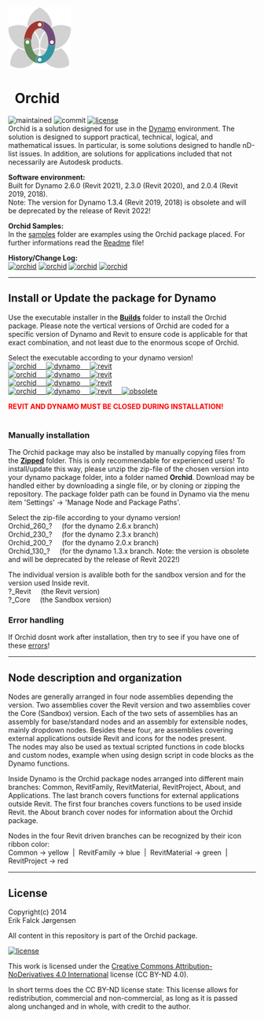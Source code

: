 ﻿![logo](img/logo.png)
# &nbsp; Orchid  
  
![maintained](https://img.shields.io/maintenance/yes/2021)
![commit](https://img.shields.io/github/last-commit/erfajo/orchidfordynamo)
[![license](https://img.shields.io/badge/License-CC%20BY--ND%204.0-brightgreen)](http://creativecommons.org/licenses/by-nd/4.0/)  
Orchid is a solution designed for use in the [Dynamo](http://dynamobim.org) environment. The solution is designed to support practical, technical, logical, and mathematical issues. In particular, is some solutions designed to handle nD-list issues. In addition, are solutions for applications included that not necessarily are Autodesk products.  
  
**Software environment:**  
Built for Dynamo 2.6.0 (Revit 2021), 2.3.0 (Revit 2020), and 2.0.4 (Revit 2019, 2018).  
Note: The version for Dynamo 1.3.4 (Revit 2019, 2018) is obsolete and will be deprecated by the release of Revit 2022!  
  
**Orchid Samples:**  
In the [samples](Samples) folder are examples using the Orchid package placed. For further informations read the [Readme](Samples/readme.md) file!  
  
**History/Change Log:**  
[![orchid](https://img.shields.io/badge/Orchid-260-lightgrey)](Orchid_260.md)
[![orchid](https://img.shields.io/badge/Orchid-230-lightgrey)](Orchid_230.md)
[![orchid](https://img.shields.io/badge/Orchid-200-lightgrey)](Orchid_200.md)
[![orchid](https://img.shields.io/badge/Orchid-130-lightgrey)](Orchid_130.md)  
  
---
## Install or Update the package for Dynamo  
Use the executable installer in the **[Builds](Builds)** folder to install the Orchid package. Please note the vertical versions of Orchid are coded for a specific version of Dynamo and Revit to ensure code is applicable for that exact combination, and not least due to the enormous scope of Orchid.  
  
Select the executable according to your dynamo version!  
[![orchid](https://img.shields.io/badge/Orchid-260-brightgreen) &nbsp;&nbsp;&nbsp; ![dynamo](https://img.shields.io/badge/Dynamo-2.6-blue) &nbsp;&nbsp;&nbsp; ![revit](https://img.shields.io/badge/Revit-2021-blue)](Builds/OrchidForDynamo_260.exe)  
[![orchid](https://img.shields.io/badge/Orchid-230-brightgreen) &nbsp;&nbsp;&nbsp; ![dynamo](https://img.shields.io/badge/Dynamo-2.3-blue) &nbsp;&nbsp;&nbsp; ![revit](https://img.shields.io/badge/Revit-2020-blue)](Builds/OrchidForDynamo_230.exe)  
[![orchid](https://img.shields.io/badge/Orchid-200-brightgreen) &nbsp;&nbsp;&nbsp; ![dynamo](https://img.shields.io/badge/Dynamo-2.0-blue) &nbsp;&nbsp;&nbsp; ![revit](https://img.shields.io/badge/Revit-2019%20&verbar;%202018-blue)](Builds/OrchidForDynamo_200.exe)  
[![orchid](https://img.shields.io/badge/Orchid-130-red) &nbsp;&nbsp;&nbsp; ![dynamo](https://img.shields.io/badge/Dynamo-1.3-red) &nbsp;&nbsp;&nbsp; ![revit](https://img.shields.io/badge/Revit-2019%20&verbar;%202018-red) &nbsp;&nbsp;&nbsp; ![obsolete](https://img.shields.io/badge/version_is-obsolete-red)](Builds/OrchidForDynamo_130.exe)  
  
<span style="color:red">**REVIT AND DYNAMO MUST BE CLOSED DURING INSTALLATION!**</span>  
</br>

### Manually installation
The Orchid package may also be installed by manually copying files from the **[Zipped](Zipped)** folder. This is only recommendable for experienced users! To install/update this way, please unzip the zip-file of the chosen version into your dynamo package folder, into a folder named **Orchid**. Download may be handled either by downloading a single file, or by cloning or zipping the repository. The package folder path can be found in Dynamo via the menu item 'Settings' -> 'Manage Node and Package Paths'.  
  
Select the zip-file according to your dynamo version!  
Orchid_260_? &nbsp;&nbsp;&nbsp; (for the dynamo 2.6.x branch)  
Orchid_230_? &nbsp;&nbsp;&nbsp; (for the dynamo 2.3.x branch)  
Orchid_200_? &nbsp;&nbsp;&nbsp; (for the dynamo 2.0.x branch)  
Orchid_130_? &nbsp;&nbsp;&nbsp; (for the dynamo 1.3.x branch. Note: the version is obsolete and will be deprecated by the release of Revit 2022!)  
  
The individual version is avalible both for the sandbox version and for the version used Inside revit.  
?_Revit &nbsp;&nbsp;&nbsp; (the Revit version)  
?_Core &nbsp;&nbsp;&nbsp; (the Sandbox version)  
  
### Error handling
If Orchid dosnt work after installation, then try to see if you have one of these <a href="error.md">errors</a>!  
  
---
## Node description and organization  
Nodes are generally arranged in four node assemblies depending the version. Two assemblies cover the Revit version and two assemblies cover the Core (Sandbox) version. Each of the two sets of assemblies has an assembly for base/standard nodes and an assembly for extensible nodes, mainly dropdown nodes. Besides these four, are assemblies covering external applications outside Revit and icons for the nodes present.  
The nodes may also be used as textual scripted functions in code blocks and custom nodes, example when using design script in code blocks as the Dynamo functions.  
  
Inside Dynamo is the Orchid package nodes arranged into different main branches: Common, RevitFamily, RevitMaterial, RevitProject, About, and Applications. The last branch covers functions for external applications outside Revit. The first four branches covers functions to be used inside Revit. the About branch cover nodes for information about the Orchid package.  
  
Nodes in the four Revit driven branches can be recognized by their icon ribbon color:  
Common -> yellow &nbsp;|&nbsp; RevitFamily -> blue &nbsp;|&nbsp; RevitMaterial -> green &nbsp;|&nbsp; RevitProject -> red  
  
---
## License  
Copyright(c) 2014  
Erik Falck Jørgensen  
  
All content in this repository is part of the Orchid package.  
  
[![license](https://i.creativecommons.org/l/by-nd/4.0/88x31.png)](http://creativecommons.org/licenses/by-nd/4.0/)  
  
This work is licensed under the [Creative Commons Attribution-NoDerivatives 4.0 International](http://creativecommons.org/licenses/by-nd/4.0/) license (CC BY-ND 4.0).  
  
In short terms does the CC BY-ND license state: This license allows for redistribution, commercial and non-commercial, as long as it is passed along unchanged and in whole, with credit to the author.  
